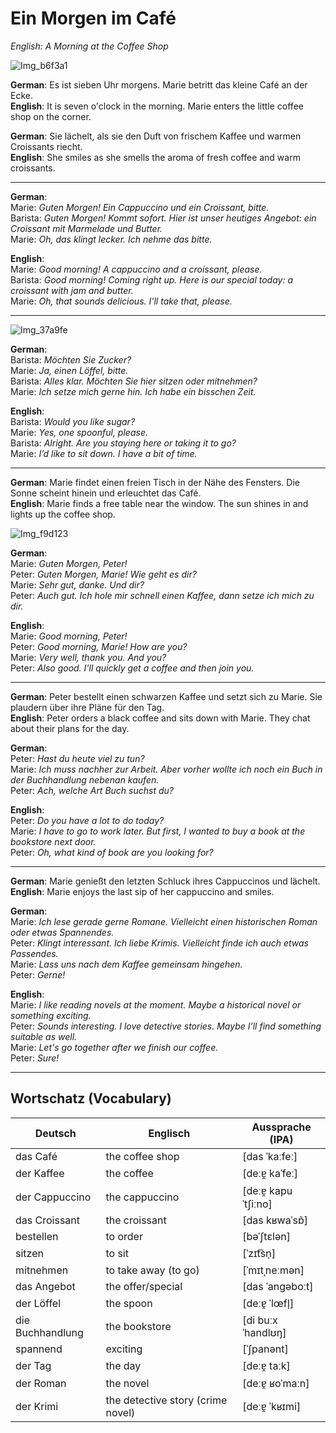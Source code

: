 # Ein Morgen im Café
*English: A Morning at the Coffee Shop*

![Img_b6f3a1](images\b6f3a1.png)      

**German**: Es ist sieben Uhr morgens. Marie betritt das kleine Café an der Ecke.  
**English**: It is seven o'clock in the morning. Marie enters the little coffee shop on the corner.

**German**: Sie lächelt, als sie den Duft von frischem Kaffee und warmen Croissants riecht.  
**English**: She smiles as she smells the aroma of fresh coffee and warm croissants.

---

**German**:  
Marie: *Guten Morgen! Ein Cappuccino und ein Croissant, bitte.*  
Barista: *Guten Morgen! Kommt sofort. Hier ist unser heutiges Angebot: ein Croissant mit Marmelade und Butter.*  
Marie: *Oh, das klingt lecker. Ich nehme das bitte.*

**English**:  
Marie: *Good morning! A cappuccino and a croissant, please.*  
Barista: *Good morning! Coming right up. Here is our special today: a croissant with jam and butter.*  
Marie: *Oh, that sounds delicious. I'll take that, please.*

---

![Img_37a9fe](images\37a9fe.png)      

**German**:  
Barista: *Möchten Sie Zucker?*  
Marie: *Ja, einen Löffel, bitte.*  
Barista: *Alles klar. Möchten Sie hier sitzen oder mitnehmen?*  
Marie: *Ich setze mich gerne hin. Ich habe ein bisschen Zeit.*

**English**:  
Barista: *Would you like sugar?*  
Marie: *Yes, one spoonful, please.*  
Barista: *Alright. Are you staying here or taking it to go?*  
Marie: *I’d like to sit down. I have a bit of time.*

---

**German**: Marie findet einen freien Tisch in der Nähe des Fensters. Die Sonne scheint hinein und erleuchtet das Café.  
**English**: Marie finds a free table near the window. The sun shines in and lights up the coffee shop.

![Img_f9d123](images\f9d123.png)      

**German**:  
Marie: *Guten Morgen, Peter!*  
Peter: *Guten Morgen, Marie! Wie geht es dir?*  
Marie: *Sehr gut, danke. Und dir?*  
Peter: *Auch gut. Ich hole mir schnell einen Kaffee, dann setze ich mich zu dir.*

**English**:  
Marie: *Good morning, Peter!*  
Peter: *Good morning, Marie! How are you?*  
Marie: *Very well, thank you. And you?*  
Peter: *Also good. I'll quickly get a coffee and then join you.*

---

**German**: Peter bestellt einen schwarzen Kaffee und setzt sich zu Marie. Sie plaudern über ihre Pläne für den Tag.  
**English**: Peter orders a black coffee and sits down with Marie. They chat about their plans for the day.

**German**:  
Peter: *Hast du heute viel zu tun?*  
Marie: *Ich muss nachher zur Arbeit. Aber vorher wollte ich noch ein Buch in der Buchhandlung nebenan kaufen.*  
Peter: *Ach, welche Art Buch suchst du?*

**English**:  
Peter: *Do you have a lot to do today?*  
Marie: *I have to go to work later. But first, I wanted to buy a book at the bookstore next door.*  
Peter: *Oh, what kind of book are you looking for?*

---

**German**: Marie genießt den letzten Schluck ihres Cappuccinos und lächelt.  
**English**: Marie enjoys the last sip of her cappuccino and smiles.

**German**:  
Marie: *Ich lese gerade gerne Romane. Vielleicht einen historischen Roman oder etwas Spannendes.*  
Peter: *Klingt interessant. Ich liebe Krimis. Vielleicht finde ich auch etwas Passendes.*  
Marie: *Lass uns nach dem Kaffee gemeinsam hingehen.*  
Peter: *Gerne!*

**English**:  
Marie: *I like reading novels at the moment. Maybe a historical novel or something exciting.*  
Peter: *Sounds interesting. I love detective stories. Maybe I’ll find something suitable as well.*  
Marie: *Let's go together after we finish our coffee.*  
Peter: *Sure!*

---

## Wortschatz (Vocabulary)

| Deutsch        | Englisch     | Aussprache (IPA)    |
|----------------|-------------|----------------------|
| das Café       | the coffee shop | [das ˈkaːfeː] |
| der Kaffee     | the coffee   | [deːɐ̯ kaˈfeː]       |
| der Cappuccino | the cappuccino | [deːɐ̯ kapuˈtʃiːno] |
| das Croissant  | the croissant | [das kʁwaˈsɒ̃]      |
| bestellen      | to order     | [bəˈʃtɛlən]         |
| sitzen         | to sit       | [ˈzɪt͡sn̩]           |
| mitnehmen      | to take away (to go) | [ˈmɪtˌneːmən] |
| das Angebot    | the offer/special | [das ˈanɡəboːt] |
| der Löffel     | the spoon    | [deːɐ̯ ˈlœfl̩]      |
| die Buchhandlung | the bookstore  | [di buːxˈhandlʊŋ]  |
| spannend       | exciting     | [ˈʃpanənt]          |
| der Tag        | the day      | [deːɐ̯ taːk]         |
| der Roman      | the novel    | [deːɐ̯ ʁoˈmaːn]      |
| der Krimi      | the detective story (crime novel) | [deːɐ̯ ˈkʁɪmi] |

